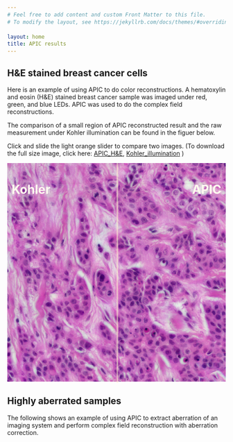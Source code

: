 ```yaml
---
# Feel free to add content and custom Front Matter to this file.
# To modify the layout, see https://jekyllrb.com/docs/themes/#overriding-theme-defaults

layout: home
title: APIC results
---
```


## H&E stained breast cancer cells 

Here is an example of using APIC to do color reconstructions. A hematoxylin and eosin (H&E) stained breast cancer sample was imaged under red, green, and blue LEDs. APIC was used to do the complex field reconstructions. 

The comparison of a small region of APIC reconstructed result and the raw measurement under Kohler illumination can be found in the figuer below.


Click and slide the light orange slider to compare two images. (To download the full size image, click here:
<a href="img/APIC_amp_256wb.jpeg">APIC_H&E</a>, 
<a href="img/Kohler_amp_wb.jpeg">Kohler_illumination</a> )

<style>
  
    .container {
        position: relative;
    }
    .resizer {
        background-color: #fff2d183;
        cursor: ew-resize;
        height: 100%;
        left: 50%;
        position: absolute;
        top: 0;
        width: 4px;
    }
    .modified-image {
        background-position: top left;
        background-repeat: no-repeat;
        background-size: auto 100%;
        height: 100%;
        left: 0;
        position: absolute;
        top: 0;
        width: 50%;
    }
    .container before {
      position: absolute;
      left: 10px;
      top: 5px;
    }
    .container after {
      position: absolute;
      right: 10px;
      top: 5px;
    }
          
</style>
  
  
<div class="container">
      <div class="modified-image" style="background-image: url('img/Kohler_amp_wb_crop.jpeg')"></div>
      <div class="resizer" id="dragMe"></div>
      <img src="img/APIC_amp_256wb_crop.jpeg">
      <before><h1 style="color:floralwhite;">Kohler</h1></before>
      <after><h1 style="color:floralwhite;">APIC</h1></after>
</div>
<script>
      document.addEventListener('DOMContentLoaded', function () {
        // Query the element
        const resizer = document.getElementById('dragMe');
        const leftSide = resizer.previousElementSibling;
        const rightSide = resizer.nextElementSibling;
  
        // The current position of mouse
        let x = 0;
        let y = 0;
        let leftWidth = 0;
  
        // Handle the mousedown event
        // that's triggered when user drags the resizer
        const mouseDownHandler = function (e) {
            // Get the current mouse position
            x = e.clientX;
            y = e.clientY;
            leftWidth = leftSide.getBoundingClientRect().width;
  
            // Attach the listeners to `document`
            document.addEventListener('mousemove', mouseMoveHandler);
            document.addEventListener('mouseup', mouseUpHandler);
        };

        const touchStartHandler = function (e) {
            // Get the current touch position
            x = e.touches[0].clientX;
            y = e.touches[0].clientY;
            leftWidth = leftSide.getBoundingClientRect().width;
  
            // Attach the listeners to `document`
            document.addEventListener('touchmove', touchMoveHandler);
            document.addEventListener('touchend', touchEndHandler);
        };
  
        const mouseMoveHandler = function (e) {
            // How far the mouse has been moved
            const dx = e.clientX - x;
            const dy = e.clientY - y;
  
            let newLeftWidth = ((leftWidth + dx) * 100) / resizer.parentNode.getBoundingClientRect().width;
            newLeftWidth = Math.max(newLeftWidth, 0);
            newLeftWidth = Math.min(newLeftWidth, 100);
  
            leftSide.style.width = `${newLeftWidth}%`;
            resizer.style.left = `${newLeftWidth}%`;
  
            resizer.style.cursor = 'col-resize';
            resizer.parentNode.style.cursor = 'col-resize';
  
            leftSide.style.userSelect = 'none';
            leftSide.style.pointerEvents = 'none';
  
            rightSide.style.userSelect = 'none';
            rightSide.style.pointerEvents = 'none';
        };

        const touchMoveHandler = function (e) {
            // How far the mouse has been moved
            const dx = e.changedTouches[0].clientX - x;
            const dy = e.changedTouches[0].clientY - y;
  
            let newLeftWidth = ((leftWidth + dx) * 100) / resizer.parentNode.getBoundingClientRect().width;
            newLeftWidth = Math.max(newLeftWidth, 0);
            newLeftWidth = Math.min(newLeftWidth, 100);
  
            leftSide.style.width = `${newLeftWidth}%`;
            resizer.style.left = `${newLeftWidth}%`;
  
            resizer.style.cursor = 'col-resize';
            resizer.parentNode.style.cursor = 'col-resize';
  
            leftSide.style.userSelect = 'none';
            leftSide.style.pointerEvents = 'none';
  
            rightSide.style.userSelect = 'none';
            rightSide.style.pointerEvents = 'none';
        };
  
        const mouseUpHandler = function () {
            resizer.style.removeProperty('cursor');
            resizer.parentNode.style.removeProperty('cursor');
  
            leftSide.style.removeProperty('user-select');
            leftSide.style.removeProperty('pointer-events');
  
            rightSide.style.removeProperty('user-select');
            rightSide.style.removeProperty('pointer-events');
  
            // Remove the handlers of `mousemove` and `mouseup`
            document.removeEventListener('mousemove', mouseMoveHandler);
            document.removeEventListener('mouseup', mouseUpHandler);
        };

        const touchEndHandler = function () {
            resizer.style.removeProperty('cursor');
            resizer.parentNode.style.removeProperty('cursor');
  
            leftSide.style.removeProperty('user-select');
            leftSide.style.removeProperty('pointer-events');
  
            rightSide.style.removeProperty('user-select');
            rightSide.style.removeProperty('pointer-events');
  
            // Remove the handlers of `touchmove` and `touchend`
            document.removeEventListener('touchmove', touchMoveHandler);
            document.removeEventListener('touchend', touchEndHandler);
        };
  
        // Attach the handler
        resizer.addEventListener('mousedown', mouseDownHandler);
        resizer.addEventListener('touchstart', touchStartHandler);
    });
</script>

## Highly aberrated samples
The following shows an example of using APIC to extract aberration of an imaging system and perform complex field reconstruction with aberration correction.